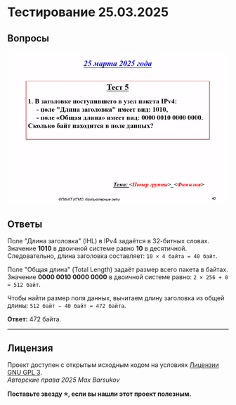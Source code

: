 # Тестирование 25.03.2025

## Вопросы

![Тестирование 25.03.2025](./images/25.03.2025.png)

## Ответы

Поле "Длина заголовка" (IHL) в IPv4 задаётся в 32-битных словах. Значение **1010** в двоичной системе равно **10** в десятичной. Следовательно, длина заголовка составляет:
`10 × 4 байта = 40 байт`.

Поле "Общая длина" (Total Length) задаёт размер всего пакета в байтах. Значение **0000 0010 0000 0000** в двоичной системе равно:
`2 × 256 + 0 = 512 байт`.

Чтобы найти размер поля данных, вычитаем длину заголовка из общей длины:
`512 байт − 40 байт = 472 байта`.

**Ответ:** 472 байта.

---

## Лицензия <a name="license"></a>

Проект доступен с открытым исходным кодом на условиях [Лицензии GNU GPL 3](https://opensource.org/license/gpl-3-0/). \
*Авторские права 2025 Max Barsukov*

**Поставьте звезду :star:, если вы нашли этот проект полезным.**

